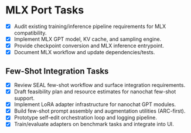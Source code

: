 # MLX Port Tasks
- [x] Audit existing training/inference pipeline requirements for MLX compatibility.
- [x] Implement MLX GPT model, KV cache, and sampling engine.
- [x] Provide checkpoint conversion and MLX inference entrypoint.
- [x] Document MLX workflow and update dependencies/tests.

## Few-Shot Integration Tasks
- [x] Review SEAL few-shot workflow and surface integration requirements.
- [x] Draft feasibility plan and resource estimates for nanochat few-shot support.
- [x] Implement LoRA adapter infrastructure for nanochat GPT modules.
- [x] Build few-shot prompt assembly and augmentation utilities (ARC-first).
- [x] Prototype self-edit orchestration loop and logging pipeline.
- [x] Train/evaluate adapters on benchmark tasks and integrate into UI.
